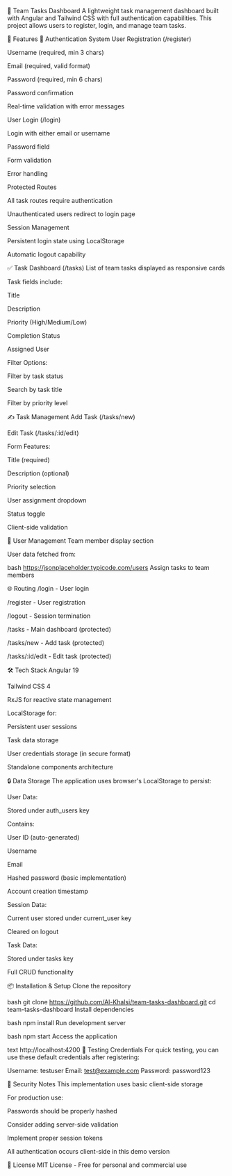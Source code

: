🧩 Team Tasks Dashboard
A lightweight task management dashboard built with Angular and Tailwind CSS with full authentication capabilities. This project allows users to register, login, and manage team tasks.

🚀 Features
🔐 Authentication System
User Registration (/register)

Username (required, min 3 chars)

Email (required, valid format)

Password (required, min 6 chars)

Password confirmation

Real-time validation with error messages

User Login (/login)

Login with either email or username

Password field

Form validation

Error handling

Protected Routes

All task routes require authentication

Unauthenticated users redirect to login page

Session Management

Persistent login state using LocalStorage

Automatic logout capability

✅ Task Dashboard (/tasks)
List of team tasks displayed as responsive cards

Task fields include:

Title

Description

Priority (High/Medium/Low)

Completion Status

Assigned User

Filter Options:

Filter by task status

Search by task title

Filter by priority level

✍️ Task Management
Add Task (/tasks/new)

Edit Task (/tasks/:id/edit)

Form Features:

Title (required)

Description (optional)

Priority selection

User assignment dropdown

Status toggle

Client-side validation

👥 User Management
Team member display section

User data fetched from:

bash
https://jsonplaceholder.typicode.com/users
Assign tasks to team members

🌐 Routing
/login - User login

/register - User registration

/logout - Session termination

/tasks - Main dashboard (protected)

/tasks/new - Add task (protected)

/tasks/:id/edit - Edit task (protected)

🛠️ Tech Stack
Angular 19

Tailwind CSS 4

RxJS for reactive state management

LocalStorage for:

Persistent user sessions

Task data storage

User credentials storage (in secure format)

Standalone components architecture

🔒 Data Storage
The application uses browser's LocalStorage to persist:

User Data:

Stored under auth_users key

Contains:

User ID (auto-generated)

Username

Email

Hashed password (basic implementation)

Account creation timestamp

Session Data:

Current user stored under current_user key

Cleared on logout

Task Data:

Stored under tasks key

Full CRUD functionality

📦 Installation & Setup
Clone the repository

bash
git clone https://github.com/Al-Khalsi/team-tasks-dashboard.git
cd team-tasks-dashboard
Install dependencies

bash
npm install
Run development server

bash
npm start
Access the application

text
http://localhost:4200
🧪 Testing Credentials
For quick testing, you can use these default credentials after registering:

Username: testuser
Email: test@example.com
Password: password123

🚨 Security Notes
This implementation uses basic client-side storage

For production use:

Passwords should be properly hashed

Consider adding server-side validation

Implement proper session tokens

All authentication occurs client-side in this demo version

📝 License
MIT License - Free for personal and commercial use